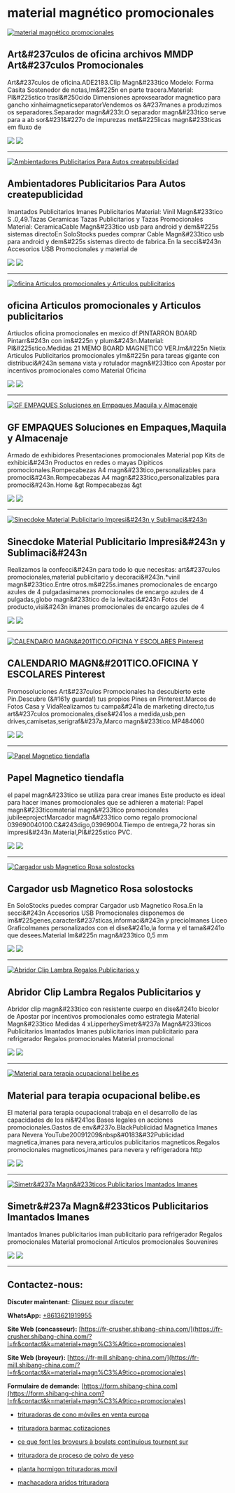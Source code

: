 # material magnético promocionales

<a href="https://swt.shibang-china.com/?l=fr&img&k=material+magn%C3%A9tico+promocionales" target="_blank">![material magnético promocionales](http://static.shibang-china.com/all-800x300/464.jpg)</a>

## Art&#237culos de oficina archivos MMDP Art&#237culos Promocionales
Art&#237culos de oficina.ADE2183.Clip Magn&#233tico Modelo: Forma Casita Sostenedor de notas,Im&#225n en parte tracera.Material: Pl&#225stico trasl&#250cido Dimensiones aproxsearador magnetico para gancho xinhaimagneticseparatorVendemos os &#237manes a produzimos os separadores.Separador magn&#233t.O separador magn&#233tico serve para a ab sor&#231&#227o de impurezas met&#225licas magn&#233ticas em fluxo de


<a href="https://whatsapp.shibangsoft.com/WhatsApp.php" target="_blank" title="WhatsApp">![](http://static.shibang-china.com/icon/whatsapp.png)</a> <a href="https://swt.shibang-china.com/?l=fr&icon&k=material+magn%C3%A9tico+promocionales" target="_blank">![](http://static.shibang-china.com/icon/chat-fr.png)</a>

---

<a href="https://swt.shibang-china.com/?l=fr&img&k=material+magn%C3%A9tico+promocionales" target="_blank">![Ambientadores Publicitarios Para Autos createpublicidad](http://static.shibang-china.com/all-800x300/250.jpg)</a>

## Ambientadores Publicitarios Para Autos createpublicidad
Imantados Publicitarios Imanes Publicitarios Material: Vinil Magn&#233tico S .0,49.Tazas Ceramicas Tazas Publicitarios y Tazas Promocionales Material: CeramicaCable Magn&#233tico usb para android y dem&#225s sistemas directoEn SoloStocks puedes comprar Cable Magn&#233tico usb para android y dem&#225s sistemas directo de fabrica.En la secci&#243n Accesorios USB Promocionales y material de


<a href="https://whatsapp.shibangsoft.com/WhatsApp.php" target="_blank" title="WhatsApp">![](http://static.shibang-china.com/icon/whatsapp.png)</a> <a href="https://swt.shibang-china.com/?l=fr&icon&k=material+magn%C3%A9tico+promocionales" target="_blank">![](http://static.shibang-china.com/icon/chat-fr.png)</a>

---

<a href="https://swt.shibang-china.com/?l=fr&img&k=material+magn%C3%A9tico+promocionales" target="_blank">![oficina Articulos promocionales y Articulos publicitarios](http://static.shibang-china.com/all-800x300/524.jpg)</a>

## oficina Articulos promocionales y Articulos publicitarios
Artiuclos oficina promocionales en mexico df.PINTARRON BOARD Pintarr&#243n con im&#225n y plum&#243n.Material: Pl&#225stico.Medidas 21 MEMO BOARD MAGNETICO VER.Im&#225n Nietix Articulos Publicitarios promocionales yIm&#225n para tareas gigante con distribuci&#243n semana vista y rotulador magn&#233tico con Apostar por incentivos promocionales como Material Oficina


<a href="https://whatsapp.shibangsoft.com/WhatsApp.php" target="_blank" title="WhatsApp">![](http://static.shibang-china.com/icon/whatsapp.png)</a> <a href="https://swt.shibang-china.com/?l=fr&icon&k=material+magn%C3%A9tico+promocionales" target="_blank">![](http://static.shibang-china.com/icon/chat-fr.png)</a>

---

<a href="https://swt.shibang-china.com/?l=fr&img&k=material+magn%C3%A9tico+promocionales" target="_blank">![GF EMPAQUES Soluciones en Empaques,Maquila y Almacenaje](http://static.shibang-china.com/all-800x300/799.jpg)</a>

## GF EMPAQUES Soluciones en Empaques,Maquila y Almacenaje
Armado de exhibidores Presentaciones promocionales Material pop Kits de exhibici&#243n Productos en redes o mayas Dipiticos promocionales.Rompecabezas A4 magn&#233tico,personalizables para promoci&#243n.Rompecabezas A4 magn&#233tico,personalizables para promoci&#243n.Home &gt Rompecabezas &gt


<a href="https://whatsapp.shibangsoft.com/WhatsApp.php" target="_blank" title="WhatsApp">![](http://static.shibang-china.com/icon/whatsapp.png)</a> <a href="https://swt.shibang-china.com/?l=fr&icon&k=material+magn%C3%A9tico+promocionales" target="_blank">![](http://static.shibang-china.com/icon/chat-fr.png)</a>

---

<a href="https://swt.shibang-china.com/?l=fr&img&k=material+magn%C3%A9tico+promocionales" target="_blank">![Sinecdoke Material Publicitario Impresi&#243n y Sublimaci&#243n](http://static.shibang-china.com/all-800x300/1523.jpg)</a>

## Sinecdoke Material Publicitario Impresi&#243n y Sublimaci&#243n
Realizamos la confecci&#243n para todo lo que necesitas: art&#237culos promocionales,material publicitario y decoraci&#243n.*vinil magn&#233tico.Entre otros.m&#225s.imanes promocionales de encargo azules de 4 pulgadasimanes promocionales de encargo azules de 4 pulgadas,globo magn&#233tico de la levitaci&#243n Fotos del producto,visi&#243n imanes promocionales de encargo azules de 4


<a href="https://whatsapp.shibangsoft.com/WhatsApp.php" target="_blank" title="WhatsApp">![](http://static.shibang-china.com/icon/whatsapp.png)</a> <a href="https://swt.shibang-china.com/?l=fr&icon&k=material+magn%C3%A9tico+promocionales" target="_blank">![](http://static.shibang-china.com/icon/chat-fr.png)</a>

---

<a href="https://swt.shibang-china.com/?l=fr&img&k=material+magn%C3%A9tico+promocionales" target="_blank">![CALENDARIO MAGN&#201TICO.OFICINA Y ESCOLARES Pinterest](http://static.shibang-china.com/all-800x300/621.jpg)</a>

## CALENDARIO MAGN&#201TICO.OFICINA Y ESCOLARES Pinterest
Promosoluciones Art&#237culos Promocionales ha descubierto este Pin.Descubre (&#161y guarda!) tus propios Pines en Pinterest.Marcos de Fotos Casa y VidaRealizamos tu campa&#241a de marketing directo,tus art&#237culos promocionales,dise&#241os a medida,usb,pen drives,camisetas,serigraf&#237a,Marco magn&#233tico.MP484060


<a href="https://whatsapp.shibangsoft.com/WhatsApp.php" target="_blank" title="WhatsApp">![](http://static.shibang-china.com/icon/whatsapp.png)</a> <a href="https://swt.shibang-china.com/?l=fr&icon&k=material+magn%C3%A9tico+promocionales" target="_blank">![](http://static.shibang-china.com/icon/chat-fr.png)</a>

---

<a href="https://swt.shibang-china.com/?l=fr&img&k=material+magn%C3%A9tico+promocionales" target="_blank">![Papel Magnetico tiendafla](http://static.shibang-china.com/all-800x300/636.jpg)</a>

## Papel Magnetico tiendafla
el papel magn&#233tico se utiliza para crear imanes Este producto es ideal para hacer imanes promocionales que se adhieren a material: Papel magn&#233ticomaterial magn&#233tico promocionales jubileeprojectMarcador magn&#233tico como regalo promocional 039690040100.C&#243digo,03969004.Tiempo de entrega,72 horas sin impresi&#243n.Material,Pl&#225stico PVC.


<a href="https://whatsapp.shibangsoft.com/WhatsApp.php" target="_blank" title="WhatsApp">![](http://static.shibang-china.com/icon/whatsapp.png)</a> <a href="https://swt.shibang-china.com/?l=fr&icon&k=material+magn%C3%A9tico+promocionales" target="_blank">![](http://static.shibang-china.com/icon/chat-fr.png)</a>

---

<a href="https://swt.shibang-china.com/?l=fr&img&k=material+magn%C3%A9tico+promocionales" target="_blank">![Cargador usb Magnetico Rosa solostocks](http://static.shibang-china.com/all-800x300/241.jpg)</a>

## Cargador usb Magnetico Rosa solostocks
En SoloStocks puedes comprar Cargador usb Magnetico Rosa.En la secci&#243n Accesorios USB Promocionales disponemos de im&#225genes,caracter&#237sticas,informaci&#243n y precioImanes Liceo GraficoImanes personalizados con el dise&#241o,la forma y el tama&#241o que desees.Material Im&#225n magn&#233tico 0,5 mm


<a href="https://whatsapp.shibangsoft.com/WhatsApp.php" target="_blank" title="WhatsApp">![](http://static.shibang-china.com/icon/whatsapp.png)</a> <a href="https://swt.shibang-china.com/?l=fr&icon&k=material+magn%C3%A9tico+promocionales" target="_blank">![](http://static.shibang-china.com/icon/chat-fr.png)</a>

---

<a href="https://swt.shibang-china.com/?l=fr&img&k=material+magn%C3%A9tico+promocionales" target="_blank">![Abridor Clip Lambra Regalos Publicitarios y](http://static.shibang-china.com/all-800x300/237.jpg)</a>

## Abridor Clip Lambra Regalos Publicitarios y
Abridor clip magn&#233tico con resistente cuerpo en dise&#241o bicolor de Apostar por incentivos promocionales como estrategia Material Magn&#233tico Medidas 4 xLipperheySimetr&#237a Magn&#233ticos Publicitarios Imantados Imanes publicitarios iman publicitario para refrigerador Regalos promocionales Material promocional


<a href="https://whatsapp.shibangsoft.com/WhatsApp.php" target="_blank" title="WhatsApp">![](http://static.shibang-china.com/icon/whatsapp.png)</a> <a href="https://swt.shibang-china.com/?l=fr&icon&k=material+magn%C3%A9tico+promocionales" target="_blank">![](http://static.shibang-china.com/icon/chat-fr.png)</a>

---

<a href="https://swt.shibang-china.com/?l=fr&img&k=material+magn%C3%A9tico+promocionales" target="_blank">![Material para terapia ocupacional belibe.es](http://static.shibang-china.com/all-800x300/274.jpg)</a>

## Material para terapia ocupacional belibe.es
El material para terapia ocupacional trabaja en el desarrollo de las capacidades de los ni&#241os Bases legales en acciones promocionales.Gastos de env&#237o.BlackPublicidad Magnetica Imanes para Nevera YouTube20091209&nbsp&#0183&#32Publicidad magnetica,imanes para nevera,articulos publicitarios magneticos.Regalos promocionales magneticos,imanes para nevera y refrigeradora http


<a href="https://whatsapp.shibangsoft.com/WhatsApp.php" target="_blank" title="WhatsApp">![](http://static.shibang-china.com/icon/whatsapp.png)</a> <a href="https://swt.shibang-china.com/?l=fr&icon&k=material+magn%C3%A9tico+promocionales" target="_blank">![](http://static.shibang-china.com/icon/chat-fr.png)</a>

---

<a href="https://swt.shibang-china.com/?l=fr&img&k=material+magn%C3%A9tico+promocionales" target="_blank">![Simetr&#237a Magn&#233ticos Publicitarios Imantados Imanes](http://static.shibang-china.com/all-800x300/1456.jpg)</a>

## Simetr&#237a Magn&#233ticos Publicitarios Imantados Imanes
Imantados Imanes publicitarios iman publicitario para refrigerador Regalos promocionales Material promocional Articulos promocionales Souvenires

<a href="https://whatsapp.shibangsoft.com/WhatsApp.php" target="_blank" title="WhatsApp">![](http://static.shibang-china.com/icon/whatsapp.png)</a> <a href="https://swt.shibang-china.com/?l=fr&icon&k=material+magn%C3%A9tico+promocionales" target="_blank">![](http://static.shibang-china.com/icon/chat-fr.png)</a>

---
## Contactez-nous:

**Discuter maintenant:** [Cliquez pour discuter](https://swt.shibang-china.com?l=fr&contact&k=material+magn%C3%A9tico+promocionales)

**WhatsApp:**  [+8613621919955](https://whatsapp.shibangsoft.com/WhatsApp.php)

**Site Web (concasseur):** [https://fr-crusher.shibang-china.com/](https://fr-crusher.shibang-china.com/?l=fr&contact&k=material+magn%C3%A9tico+promocionales)

**Site Web (broyeur):** [https://fr-mill.shibang-china.com/](https://fr-mill.shibang-china.com/?l=fr&contact&k=material+magn%C3%A9tico+promocionales)

**Formulaire de demande:** [https://form.shibang-china.com](https://form.shibang-china.com?l=fr&contact&k=material+magn%C3%A9tico+promocionales)

* [trituradoras de cono móviles en venta europa](../63/trituradoras%20de%20cono%20m%C3%B3viles%20en%20venta%20europa.md)

* [trituradora barmac cotizaciones](../63/trituradora%20barmac%20cotizaciones.md)

* [ce que font les broyeurs à boulets continuious tournent sur](../65/ce%20que%20font%20les%20broyeurs%20%C3%A0%20boulets%20continuious%20tournent%20sur.md)

* [trituradora de proceso de polvo de yeso](../65/trituradora%20de%20proceso%20de%20polvo%20de%20yeso.md)

* [planta hormigon trituradoras movil](../63/planta%20hormigon%20trituradoras%20movil.md)

* [machacadora aridos trituradora](../62/machacadora%20aridos%20trituradora.md)
